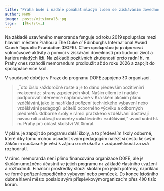 ```yaml
---
title: "Praha bude i nadále pomáhat mladým lidem se získáváním dovedností pro budoucí kariéru"
author: MHMP
image: 	posts/vitsimral3.jpg
tags:   [Školství]
---
```


Na základě uzavřeného memoranda funguje od roku 2019 spolupráce mezi hlavním městem Prahou a The Duke of Edinburghs International Award Czech Republic Foundation (DOFE). Cílem spolupráce je podporovat volnočasové aktivity a pomoci v získávání dovedností pro budoucí život a kariéru mladých lidí. Na základě pozitivních zkušeností proto radní hl. m. Prahy dnes rozhodli memorandum prodloužit až do roku 2026 a zapojit do spolupráce více škol. 

V současné době je v Praze do programu DOFE zapojeno 30 organizací. 

> „Toto číslo každoročně roste a je to dáno především pozitivními reakcemi ze strany zapojených škol. Našim cílem je i nadále podporovat intervence naplánované v Krajském akčním plánu vzdělávání, jako je například pořízení technického vybavení nebo vzdělávání pedagogů, učitelů odborného výcviku a odborných předmětů. Odborné školy v rámci pražského vzdělávání dostávají novou roli a stávají se centry celoživotního vzdělávání,” uvedl radní hl. m. Prahy pro oblast školství Vít Šimral. 

V plánu je zapojit do programu další školy, a to především školy odborné, které díky tomu mohou usnadnit svým pedagogům nalézt si cestu ke svým žákům a současně je vést k zájmu o své okolí a k zodpovědnosti za svá rozhodnutí. 

V rámci memoranda není přímo financována organizace DOFE, ale je školám umožněno účastnit se jejich programu na základě vlastního uvážení a rozhodnutí. Finanční prostředky slouží školám pro jejich potřeby, například ve formě pořízení expedičního vybavení nebo pomůcek. Do konce letošního dubna hlavní město poslalo svým příspěvkovým organizacím přes 400 tisíc korun. 

